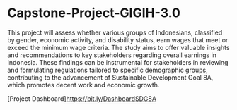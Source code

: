 # Capstone-Project-GIGIH-3.0

This project will assess whether various groups of Indonesians, classified by gender, economic activity, and disability status, earn wages that meet or exceed the minimum wage criteria. 
The study aims to offer valuable insights and recommendations to key stakeholders regarding overall earnings in Indonesia. 
These findings can be instrumental for stakeholders in reviewing and formulating regulations tailored to specific demographic groups, contributing to the advancement of Sustainable Development Goal 8A, which promotes decent work and economic growth.

[Project Dashboard]https://bit.ly/DashboardSDG8A
